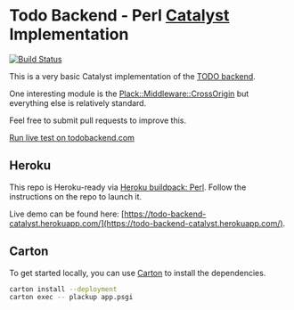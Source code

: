 # Todo Backend - Perl [Catalyst](https://metacpan.org/pod/Catalyst) Implementation

[![Build Status](https://travis-ci.org/moltar/todo-backend-catalyst.png?branch=master)](https://travis-ci.org/moltar/todo-backend-catalyst)

This is a very basic Catalyst implementation of the [TODO backend](http://www.todobackend.com/).

One interesting module is the [Plack::Middleware::CrossOrigin](https://metacpan.org/pod/Plack::Middleware::CrossOrigin) but everything else is relatively standard.

Feel free to submit pull requests to improve this.

[Run live test on todobackend.com](http://www.todobackend.com/specs/index.html?https://todo-backend-catalyst.herokuapp.com/)

## Heroku

This repo is Heroku-ready via [Heroku buildpack: Perl](https://github.com/miyagawa/heroku-buildpack-perl.git).
Follow the instructions on the repo to launch it.

Live demo can be found here: [https://todo-backend-catalyst.herokuapp.com/](https://todo-backend-catalyst.herokuapp.com/).

## Carton

To get started locally, you can use [Carton](https://metacpan.org/pod/Carton) to install the dependencies.

```sh
carton install --deployment
carton exec -- plackup app.psgi
```
